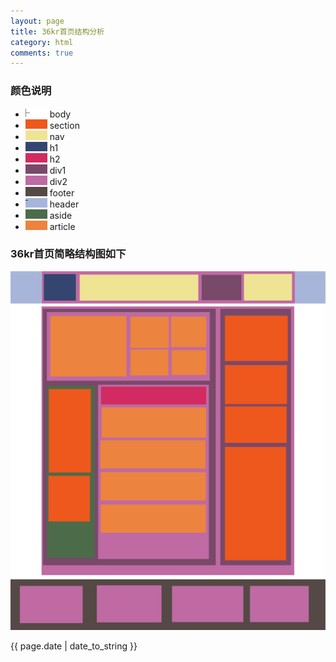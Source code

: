 ```yaml
---
layout: page
title: 36kr首页结构分析
category: html
comments: true
---
```


### 颜色说明
* ![body](/images/body-color.png)      body 
* ![section](/images/section-color.png)      section 
* ![nav](/images/nav-color.png)				 nav 
* ![h1](/images/h1-color.png)                h1 
* ![h2](/images/h2-color.png)                h2 
* ![div](/images/div-color-1.png)            div1 
* ![div](/images/div-color-2.png)            div2 
* ![footer](/images/footer-color.png)        footer 
* ![header](/images/header-color.png)        header 
* ![aside](/images/aside-color.png)          aside 
* ![article](/images/article-color.png)      article 

### 36kr首页简略结构图如下

![36kr](/images/36kr.png)


{{ page.date | date_to_string }}
